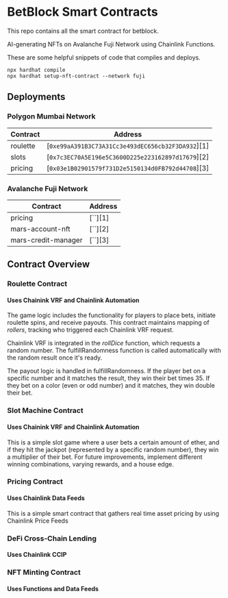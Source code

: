 # BetBlock Smart Contracts

This repo contains all the smart contract for betblock.

AI-generating NFTs on Avalanche Fuji Network using Chainlink Functions.

These are some helpful snippets of code that compiles and deploys.

```shell
npx hardhat compile
npx hardhat setup-nft-contract --network fuji
```

## Deployments

### Polygon Mumbai Network

| Contract               | Address                                           |
| ---------------------- | --------------------------------------------------|
| roulette               | [`0xe99aA391B3C73A31Cc3e493dEC656cb32F3DA932`][1] |
| slots                  | [`0x7c3EC70A5E196e5C3600D225e223162897d17679`][2] |
| pricing                | [`0x03e1B02901579f731D2e5150134d0FB792d44708`][3] |

### Avalanche Fuji Network

| Contract               | Address                                            |
| ---------------------- | ---------------------------------------------------|
| pricing                | [``][1] |
| mars-account-nft       | [``][2] |
| mars-credit-manager    | [``][3] |


## Contract Overview 
### Roulette Contract 
#### Uses Chainink VRF and Chainlink Automation

The game logic includes the functionality for players to place bets, initiate roulette spins, and receive payouts. This contract maintains mapping of *rollers*, tracking who triggered each Chainlink VRF request. 

Chainlink VRF is integrated in the *rollDice* function, which requests a random number. The fulfillRandomness function is called automatically with the random result once it's ready.

The payout logic is handled in fulfillRandomness. If the player bet on a specific number and it matches the result, they win their bet times 35. If they bet on a color (even or odd number) and it matches, they win double their bet.

### Slot Machine Contract
#### Uses Chainink VRF and Chainlink Automation

This is a simple slot game where a user bets a certain amount of ether, and if they hit the jackpot (represented by a specific random number), they win a multiplier of their bet. For future improvements, implement different winning combinations, varying rewards, and a house edge.

### Pricing Contract
#### Uses Chainlink Data Feeds 

This is a simple smart contract that gathers real time asset pricing by using Chainlink Price Feeds

### DeFi Cross-Chain Lending 
#### Uses Chainlink CCIP 

### NFT Minting Contract 
#### Uses Functions and Data Feeds